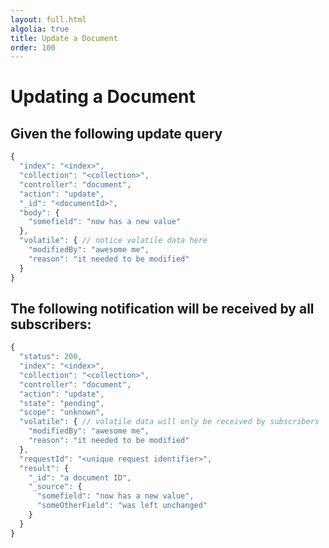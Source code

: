 ```yaml
---
layout: full.html
algolia: true
title: Update a Document
order: 100
---
```


# Updating a Document

## Given the following update query

```javascript
{
  "index": "<index>",
  "collection": "<collection>",
  "controller": "document",
  "action": "update",
  "_id": "<documentId>",
  "body": {
    "somefield": "now has a new value"
  },
  "volatile": { // notice volatile data here
    "modifiedBy": "awesome me",
    "reason": "it needed to be modified"
  }
}
```

## The following notification will be received by all subscribers:

```javascript
{
  "status": 200,
  "index": "<index>",
  "collection": "<collection>",
  "controller": "document",
  "action": "update",
  "state": "pending",
  "scope": "unknown",
  "volatile": { // volatile data will only be received by subscribers
    "modifiedBy": "awesome me",
    "reason": "it needed to be modified"
  },
  "requestId": "<unique request identifier>",
  "result": {
    "_id": "a document ID",
    "_source": {
      "somefield": "now has a new value",
      "someOtherField": "was left unchanged"
    }
  }
}
```
